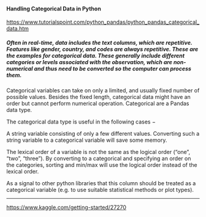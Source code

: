 #### Handling Categorical Data in Python

https://www.tutorialspoint.com/python_pandas/python_pandas_categorical_data.htm

##### Often in real-time, data includes the text columns, which are repetitive. Features like gender, country, and codes are always repetitive. These are the examples for categorical data. These generally include different categories or levels associated with the observation, which are non-numerical and thus need to be converted so the computer can process them.

Categorical variables can take on only a limited, and usually fixed number of possible values. Besides the fixed length, categorical data might have an order but cannot perform numerical operation. Categorical are a Pandas data type.

The categorical data type is useful in the following cases −

A string variable consisting of only a few different values. Converting such a string variable to a categorical variable will save some memory.

The lexical order of a variable is not the same as the logical order (“one”, “two”, “three”). By converting to a categorical and specifying an order on the categories, sorting and min/max will use the logical order instead of the lexical order.

As a signal to other python libraries that this column should be treated as a categorical variable (e.g. to use suitable statistical methods or plot types).

---

https://www.kaggle.com/getting-started/27270
